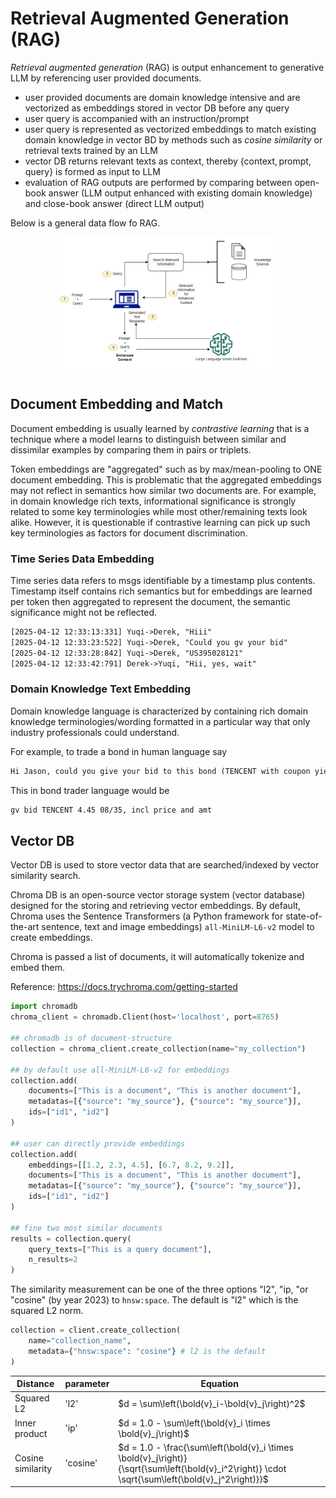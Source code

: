 # Retrieval Augmented Generation (RAG)

*Retrieval augmented generation* (RAG) is output enhancement to generative LLM by referencing user provided documents.

* user provided documents are domain knowledge intensive and are vectorized as embeddings stored in vector DB before any query
* user query is accompanied with an instruction/prompt
* user query is represented as vectorized embeddings to match existing domain knowledge in vector BD by methods such as *cosine similarity* or retrieval texts trained by an LLM
* vector DB returns relevant texts as context, thereby $\{ \text{context}, \text{prompt}, \text{query} \}$ is formed as input to LLM
* evaluation of RAG outputs are performed by comparing between open-book answer (LLM output enhanced with existing domain knowledge) and close-book answer (direct LLM output)

Below is a general data flow fo RAG.

<div style="display: flex; justify-content: center;">
      <img src="imgs/rag.jpg" width="70%" height="50%" alt="rag" />
</div>
</br>


## Document Embedding and Match

Document embedding is usually learned by *contrastive learning* that is a technique where a model learns to distinguish between similar and dissimilar examples by comparing them in pairs or triplets.

Token embeddings are "aggregated" such as by max/mean-pooling to ONE document embedding.
This is problematic that the aggregated embeddings may not reflect in semantics how similar two documents are.
For example, in domain knowledge rich texts, informational significance is strongly related to some key terminologies while most other/remaining texts look alike.
However, it is questionable if contrastive learning can pick up such key terminologies as factors for document discrimination.

### Time Series Data Embedding

Time series data refers to msgs identifiable by a timestamp plus contents.
Timestamp itself contains rich semantics but for embeddings are learned per token then aggregated to represent the document, the semantic significance might not be reflected.

```txt
[2025-04-12 12:33:13:331] Yuqi->Derek, "Hiii"
[2025-04-12 12:33:23:522] Yuqi->Derek, "Could you gv your bid"
[2025-04-12 12:33:28:842] Yuqi->Derek, "US395028121"
[2025-04-12 12:33:42:791] Derek->Yuqi, "Hii, yes, wait"
```

### Domain Knowledge Text Embedding

Domain knowledge language is characterized by containing rich domain knowledge terminologies/wording formatted in a particular way that only industry professionals could understand.

For example, to trade a bond in human language say

```txt
Hi Jason, could you give your bid to this bond (TENCENT with coupon yield 4.45% matures in Auguster 2035) with price and quantity.
```

This in bond trader language would be

```txt
gv bid TENCENT 4.45 08/35, incl price and amt
```

## Vector DB

Vector DB is used to store vector data that are searched/indexed by vector similarity search.

Chroma DB is an open-source vector storage system (vector database) designed for the storing and retrieving vector embeddings.
By default, Chroma uses the Sentence Transformers (a Python framework for state-of-the-art sentence, text and image embeddings) `all-MiniLM-L6-v2` model to create embeddings.

Chroma is passed a list of documents, it will automatically tokenize and embed them.

Reference: https://docs.trychroma.com/getting-started

```python
import chromadb
chroma_client = chromadb.Client(host='localhost', port=8765)

## chromadb is of document-structure
collection = chroma_client.create_collection(name="my_collection")

## by default use all-MiniLM-L6-v2 for embeddings
collection.add(
    documents=["This is a document", "This is another document"],
    metadatas=[{"source": "my_source"}, {"source": "my_source"}],
    ids=["id1", "id2"]
)

## user can directly provide embeddings
collection.add(
    embeddings=[[1.2, 2.3, 4.5], [6.7, 8.2, 9.2]],
    documents=["This is a document", "This is another document"],
    metadatas=[{"source": "my_source"}, {"source": "my_source"}],
    ids=["id1", "id2"]
)

## fine two most similar documents
results = collection.query(
    query_texts=["This is a query document"],
    n_results=2
)
```

The similarity measurement can be one of the three options "l2", "ip, "or "cosine" (by year 2023) to `hnsw:space`.
The default is "l2" which is the squared L2 norm.

```python
collection = client.create_collection(
    name="collection_name",
    metadata={"hnsw:space": "cosine"} # l2 is the default
)
```

|Distance|parameter|Equation|
|-|-|-|
|Squared L2|'l2'|$d = \sum\left(\bold{v}_i-\bold{v}_j\right)^2$|
|Inner product|'ip'|$d = 1.0 - \sum\left(\bold{v}_i \times \bold{v}_j\right)$|
|Cosine similarity|'cosine'|$d = 1.0 - \frac{\sum\left(\bold{v}_i \times \bold{v}_j\right)}{\sqrt{\sum\left(\bold{v}_i^2\right)} \cdot \sqrt{\sum\left(\bold{v}_j^2\right)}}$|
